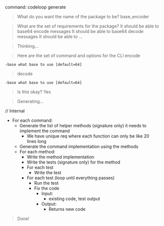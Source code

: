 command: codeloop generate

> What do you want the name of the package to be?
> base_encoder

> What are the set of requirements for the package?
> It should be able to base64 encode messages
> It should be able to base64 decode messages
> It should be able to ...

> Thinking...

> Here are the set of command and options for the CLI
> encode

    -base what base to use [default=64]

> decode

    -base what base to use [default=64]

> Is this okay?
> Yes

> Generating...

// Internal

- For each command:
  - Generate the list of helper methods (signature only) it needs to implement the command
    - We have unique req where each function can only be like 20 lines long
  - Generate the command implementation using the methods
  - For each method:
    - Write the method implementation
    - Write the tests (signature only) for the method
    - For each test
      - Write the test
    - For each test (loop until everything passes)
      - Run the test
      - Fix the code
        - Input:
          - existing code, test output
        - Output:
          - Returns new code

> Done!
